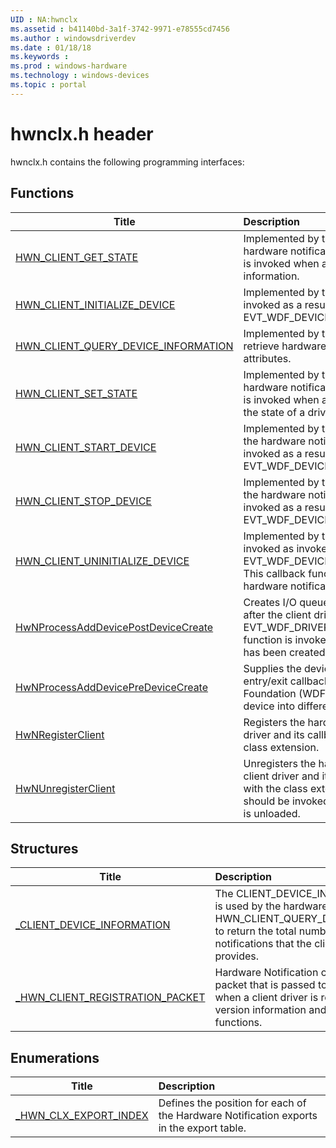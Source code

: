 ```yaml
---
UID : NA:hwnclx
ms.assetid : b41140bd-3a1f-3742-9971-e78555cd7456
ms.author : windowsdriverdev
ms.date : 01/18/18
ms.keywords : 
ms.prod : windows-hardware
ms.technology : windows-devices
ms.topic : portal
---
```


# hwnclx.h header



hwnclx.h contains the following programming interfaces:





## Functions
| Title | Description |
| ---- |:---- |
| [HWN_CLIENT_GET_STATE](nc-hwnclx-hwn_client_get_state.md) | Implemented by the client driver to get hardware notification component state. It is invoked when a user requests status information. |
| [HWN_CLIENT_INITIALIZE_DEVICE](nc-hwnclx-hwn_client_initialize_device.md) | Implemented by the client driver and is invoked as a result of a call to EVT_WDF_DEVICE_PREPARE_HARDWARE. |
| [HWN_CLIENT_QUERY_DEVICE_INFORMATION](nc-hwnclx-hwn_client_query_device_information.md) | Implemented by the client driver to retrieve hardware notification component attributes. |
| [HWN_CLIENT_SET_STATE](nc-hwnclx-hwn_client_set_state.md) | Implemented by the client driver to set hardware notification component state. It is invoked when a user wants to change the state of a driver. |
| [HWN_CLIENT_START_DEVICE](nc-hwnclx-hwn_client_start_device.md) | Implemented by the client driver to start the hardware notification component. It is invoked as a result of a call to EVT_WDF_DEVICE_D0_ENTRY. |
| [HWN_CLIENT_STOP_DEVICE](nc-hwnclx-hwn_client_stop_device.md) | Implemented by the client driver TO start the hardware notification component. It is invoked as a result of a call to EVT_WDF_DEVICE_D0_EXIT. |
| [HWN_CLIENT_UNINITIALIZE_DEVICE](nc-hwnclx-hwn_client_uninitialize_device.md) | Implemented by the client driver and invoked as invoked as a result of a call to EVT_WDF_DEVICE_RELEASE_HARDWARE. This callback function uninitializes the hardware notification component. |
| [HwNProcessAddDevicePostDeviceCreate](nf-hwnclx-hwnprocessadddevicepostdevicecreate.md) | Creates I/O queues. It should be called after the client driver’s EVT_WDF_DRIVER_DEVICE_ADD callback function is invoked and the device object has been created. |
| [HwNProcessAddDevicePreDeviceCreate](nf-hwnclx-hwnprocessadddevicepredevicecreate.md) | Supplies the device prepare/release and entry/exit callbacks to the Windows Driver Foundation (WDF) for transitioning the device into different states. |
| [HwNRegisterClient](nf-hwnclx-hwnregisterclient.md) | Registers the hardware notification client driver and its callback functions with the class extension. |
| [HwNUnregisterClient](nf-hwnclx-hwnunregisterclient.md) | Unregisters the hardware notification client driver and its callback functions with the class extension. This function should be invoked when the client driver is unloaded. |



## Structures
| Title | Description |
| ---- |:---- |
| [_CLIENT_DEVICE_INFORMATION](ns-hwnclx-_client_device_information.md) | The CLIENT_DEVICE_INFORMATION structure is used by the hardware notification callback HWN_CLIENT_QUERY_DEVICE_INFORMATION to return the total number of hardware notifications that the client device driver provides. |
| [_HWN_CLIENT_REGISTRATION_PACKET](ns-hwnclx-_hwn_client_registration_packet.md) | Hardware Notification client driver registration packet that is passed to the class extension when a client driver is registered. Contains version information and client driver callback functions. |


## Enumerations
| Title | Description |
| ---- |:---- |
| [_HWN_CLX_EXPORT_INDEX](ne-hwnclx-_hwn_clx_export_index.md) | Defines the position for each of the Hardware Notification exports in the export table. |
